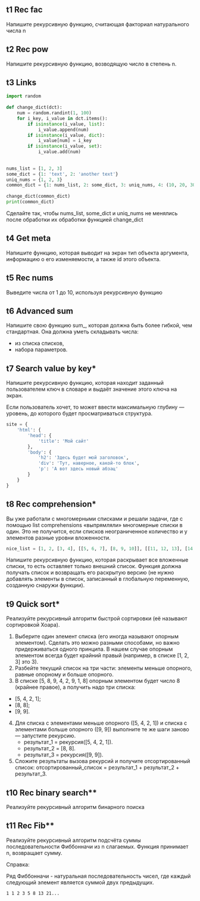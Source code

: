 ## t1 Rec fac
Напишите рекурсивную функцию, считающая факториал натурального числа n

## t2 Rec pow 
Напишите рекурсивную функцию, возводящую число в степень n.

## t3 Links
```python
import random
 
def change_dict(dct):
    num = random.randint(1, 100)
    for i_key, i_value in dct.items():
        if isinstance(i_value, list):
            i_value.append(num)
        if isinstance(i_value, dict):
            i_value[num] = i_key
        if isinstance(i_value, set):
            i_value.add(num)
 
 
nums_list = [1, 2, 3]
some_dict = {1: 'text', 2: 'another text'}
uniq_nums = {1, 2, 3}
common_dict = {1: nums_list, 2: some_dict, 3: uniq_nums, 4: (10, 20, 30)}
 
change_dict(common_dict)
print(common_dict)
```

Сделайте так, чтобы nums_list, some_dict и uniq_nums не менялись после обработки их обработки функцией change_dict

## t4 Get meta
Напишите функцию, которая выводит на экран тип объекта аргумента, информацию о его изменяемости, а также id этого объекта.

## t5 Rec nums
Выведите числа от 1 до 10, используя рекурсивную функцию

## t6 Advanced sum
Напишите свою функцию sum_, которая должна быть более гибкой, чем стандартная. Она должна уметь складывать числа:

- из списка списков,
- набора параметров.

## t7 Search value by key*
Напишите рекурсивную функцию, которая находит заданный пользователем ключ в словаре и выдаёт значение этого ключа на экран.

Если пользователь хочет, то может ввести максимальную глубину — уровень, до которого будет просматриваться структура. 
```python
site = {
    'html': {
        'head': {
            'title': 'Мой сайт'
        },
        'body': {
            'h2': 'Здесь будет мой заголовок',
            'div': 'Тут, наверное, какой-то блок',
            'p': 'А вот здесь новый абзац'
        }
    }
}
```

## t8 Rec comprehension*
Вы уже работали с многомерными списками и решали задачи, где с помощью list comprehensions «выпрямляли» многомерные списки в один. Это не получится, если списков неограниченное количество и у элементов разные уровни вложенности.

```python
nice_list = [1, 2, [3, 4], [[5, 6, 7], [8, 9, 10]], [[11, 12, 13], [14, 15], [16, 17, 18]]]
```

Напишите рекурсивную функцию, которая раскрывает все вложенные списки, то есть оставляет только внешний список.
Функция должна получать список и возвращать его раскрытую версию (не нужно добавлять элементы в список, записанный в глобальную переменную, созданную снаружи функции).

## t9 Quick sort*
Реализуйте рекурсивный алгоритм быстрой сортировки (её называют сортировкой Хоара). 

1. Выберите один элемент списка (его иногда называют опорным элементом). Сделать это можно разными способами, но важно придерживаться одного принципа. В нашем случае опорным элементом всегда будет крайний правый (например, в списке [1, 2, 3] это 3).
2. Разбейте текущий список на три части: элементы меньше опорного, равные опорному и больше опорного. 
3. В списке [5, 8, 9, 4, 2, 9, 1, 8] опорным элементом будет число 8 (крайнее правое), а получить надо три списка:
  - [5, 4, 2, 1];
  - [8, 8];
  - [9, 9].
4. Для списка с элементами меньше опорного ([5, 4, 2, 1]) и списка с элементами больше опорного ([9, 9]) выполните те же шаги заново — запустите рекурсию.
   - результат_1 = рекурсия([5, 4, 2, 1]).
   - результат_2 = [8, 8].
   - результат_3 = рекурсия([9, 9]).
5. Сложите результаты вызова рекурсий и получите отсортированный список: отсортированный_список = результат_1 + результат_2 + результат_3.

## t10 Rec binary search**
Реализуйте рекурсивный алгоритм бинарного поиска

## t11 Rec Fib**
Реализуйте рекурсивный алгоритм подсчёта суммы последовательности Фиббонначи из n слагаемых. Функция принимает n, возвращает сумму.

Справка:

Ряд Фиббонначи - натуральная последовательность чисел, где каждый следующий элемент является суммой двух предыдущих.
```text
1 1 2 3 5 8 13 21...
```


